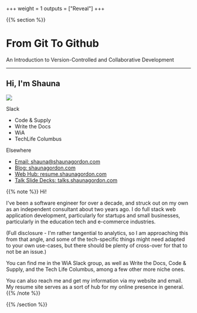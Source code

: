 +++
weight = 1
outputs = ["Reveal"]
+++

{{% section %}}
# From Git To Github

An Introduction to Version-Controlled and Collaborative Development

---

## Hi, I'm Shauna

<img src="../avatar.png" style="max-height:200px;border:none;box-shadow:none" />

<div id="find-me">
    <div>
        <p>Slack</p>
        <ul>
            <li> Code & Supply</li>
            <li> Write the Docs</li>
            <li> WiA</li>
            <li> TechLife Columbus</li>
        </ul>
    </div>
    <div>
        <p>Elsewhere</p>
        <ul>
            <li> <a href="mailto:shauna@shaunagordon.com">Email: shauna@shaunagordon.com</a></li>
            <li> <a href="https://shaunagordon.com/">Blog: shaunagordon.com</a></li>
            <li> <a href="https://resume.shaunagordon.com/">Web Hub: resume.shaunagordon.com</a></li>
            <li> <a href="https://talks.shaunagordon.com/">Talk Slide Decks: talks.shaunagordon.com</a></li>
        </ul>
    </div>
</div>

{{% note %}}
Hi!

I've been a software engineer for over a decade, and struck out on my own as an independent consultant about two years ago. I do full stack web application development, particularly for startups and small businesses, particularly in the education tech and e-commerce industries.

(Full disclosure - I'm rather tangential to analytics, so I am approaching this from that angle, and some of the tech-specific things might need adapted to your own use-cases, but there should be plenty of cross-over for that to not be an issue.)

You can find me in the WiA Slack group, as well as Write the Docs, Code & Supply, and the Tech Life Columbus, among a few other more niche ones.

You can also reach me and get my information via my website and email. My resume site serves as a sort of hub for my online presence in general.
{{% /note %}}

{{% /section %}}
